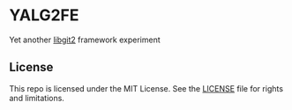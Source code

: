 # YALG2FE

Yet another [libgit2](https://libgit2.github.com) framework experiment

## License

This repo is licensed under the MIT License. See the [LICENSE](LICENSE.md) file for rights and limitations.

